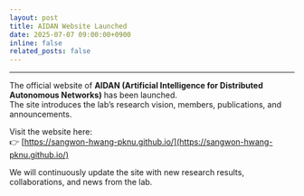```yaml
---
layout: post
title: AIDAN Website Launched
date: 2025-07-07 09:00:00+0900
inline: false
related_posts: false
---
```


---
The official website of **AIDAN (Artificial Intelligence for Distributed Autonomous Networks)** has been launched.  
The site introduces the lab’s research vision, members, publications, and announcements.

Visit the website here:  
👉 [https://sangwon-hwang-pknu.github.io/](https://sangwon-hwang-pknu.github.io/)

We will continuously update the site with new research results, collaborations, and news from the lab.
